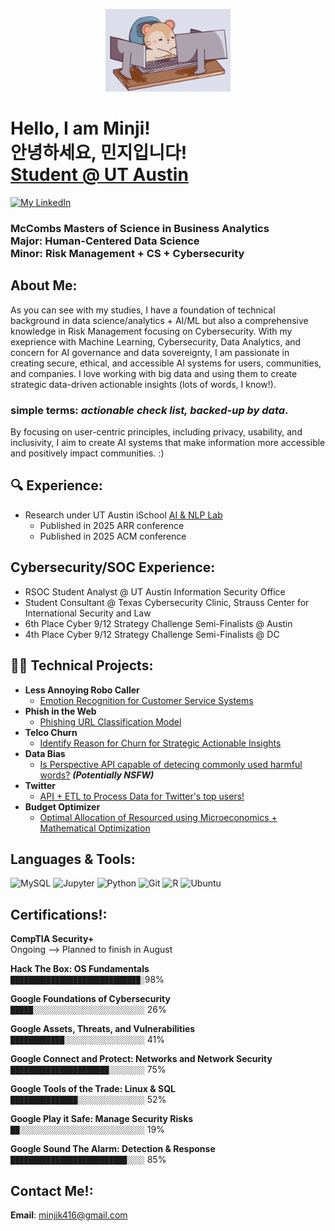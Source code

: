 <p align="center">
  <img
    src="assets/hamster-typing.gif"
    alt="Hamster Typing"
    width="200"
  />
</p>


<h1>Hello, I am Minji! <br/>안녕하세요, 민지입니다!<br/><a href="https://github.com/mk43275">Student @ UT Austin</a></h1>
<p align="left">
  <a href="https://linkedin.com/in/minjikimut" target="_blank" rel="noopener">
    <img
      src="https://img.shields.io/badge/Connect%20on%20LinkedIn-blue?logo=linkedin&logoColor=white&style=for-the-badge"
      alt="My LinkedIn"
    />
  </a>
</p>


<h3> McCombs Masters of Science in Business Analytics <br/>Major: Human-Centered Data Science<br/>Minor: Risk Management + CS + Cybersecurity</h3>

<h2> About Me:</h2>
As you can see with my studies, I have a foundation of technical background in data science/analytics + AI/ML but also a comprehensive knowledge in Risk Management focusing on Cybersecurity. With my exeprience with Machine Learning, Cybersecurity, Data Analytics, and concern for AI governance and data sovereignty, I am passionate in creating secure, ethical, and accessible AI systems for users, communities, and companies. I love working with big data and using them to create strategic data-driven actionable insights (lots of words, I know!).

### simple terms: *actionable check list, backed-up by data*. 


By focusing on user-centric principles, including privacy, usability, and inclusivity, I aim to create AI systems that make information more accessible and positively impact communities. :)

## 🔍 Experience:

- Research under UT Austin iSchool [AI & NLP Lab](https://arxiv.org/abs/2502.14780)
  - Published in 2025 ARR conference
  - Published in 2025 ACM conference

<h2>Cybersecurity/SOC Experience:</h2>

- RSOC Student Analyst @ UT Austin Information Security Office
- Student Consultant @ Texas Cybersecurity Clinic, Strauss Center for International Security and Law
- 6th Place Cyber 9/12 Strategy Challenge Semi-Finalists @ Austin
- 4th Place Cyber 9/12 Strategy Challenge Semi-Finalists @ DC 

<h2>👨‍💻 Technical Projects:</h2>

- <b>Less Annoying Robo Caller</b>
  - [Emotion Recognition for Customer Service Systems](https://github.com/mk43275/MR-JaL)
- <b>Phish in the Web</b>
  - [Phishing URL Classification Model](https://github.com/mk43275/Model-Minds) <b></b>
- <b>Telco Churn</b>
  - [Identify Reason for Churn for Strategic Actionable Insights](https://github.com/mk43275/I310D-Data-Detectives) <b></b>
- <b>Data Bias</b>
  - [Is Perspective API capable of detecing commonly used harmful words?](https://github.com/mk43275/Data-Bias) <b><i>(Potentially NSFW)</b></i>
- <b>Twitter</b>
  - [API + ETL to Process Data for Twitter's top users!](https://github.com/mk43275/Twitter-Analysis) <b></b>
- <b>Budget Optimizer</b>
  - [Optimal Allocation of Resourced using Microeconomics + Mathematical Optimization](https://github.com/mk43275/Budget-Optimizer) <b></b>
  
<h2>Languages & Tools:</h2>

![MySQL](https://img.shields.io/badge/MySQL-00758F?style=flat-square&logo=mysql&logoColor=white)
![Jupyter](https://img.shields.io/badge/Jupyter-F37626?style=flat-square&logo=jupyter&logoColor=white)
![Python](https://img.shields.io/badge/Python-3776AB?style=flat-square&logo=python&logoColor=white)
![Git](https://img.shields.io/badge/Git-F05032?style=flat-square&logo=git&logoColor=white)
![R](https://img.shields.io/badge/R-276DC3?style=flat-square&logo=r&logoColor=white)
![Ubuntu](https://img.shields.io/badge/Ubuntu-E95420?style=flat-square&logo=ubuntu&logoColor=white)


<h2> Certifications!:</h2>

**CompTIA Security+**  
Ongoing --> Planned to finish in August

**Hack The Box: OS Fundamentals**  
`█████████████████████████████░`98%

**Google Foundations of Cybersecurity**  
`█████░░░░░░░░░░░░░░░░░░░░░░░░░` 26%

**Google Assets, Threats, and Vulnerabilities**  
`████████████░░░░░░░░░░░░░░░░░░` 41%

**Google Connect and Protect: Networks and Network Security**  
`██████████████████████░░░░░░░░` 75%

**Google Tools of the Trade: Linux & SQL**  
`███████████████░░░░░░░░░░░░░░░` 52%

**Google Play it Safe: Manage Security Risks**  
`██░░░░░░░░░░░░░░░░░░░░░░░░░░░░` 19%

**Google Sound The Alarm: Detection & Response**  
`██████████████████████████░░░░` 85%

<h2>Contact Me!: </h2>

**Email**: minjik416@gmail.com

